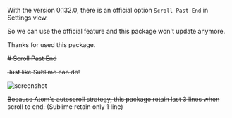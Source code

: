 With the version 0.132.0, there is an official option `Scroll Past End` in Settings view.

So we can use the official feature and this package won't update anymore.

Thanks for used this package.

~~# Scroll Past End~~

~~Just like Sublime can do!~~

![screenshot](https://raw.github.com/anson0370/scroll-past-end/master/screenshot.png)

~~Because Atom's autoscroll strategy, this package retain last 3 lines when scroll to end. (Sublime retain only 1 line)~~
